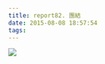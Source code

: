```yaml
---
title: report82. 團結
date: 2015-08-08 18:57:54
tags:
---
```

![](https://i.loli.net/2018/01/03/5a4cb141ed93b.jpg)
